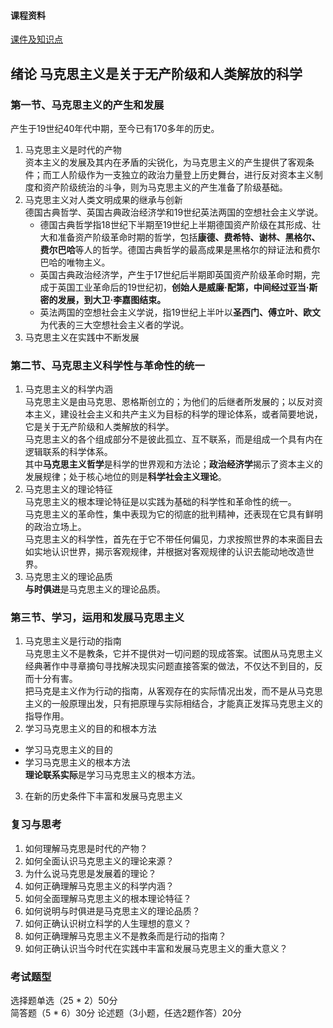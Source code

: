 #### 课程资料
[课件及知识点](https://pan.baidu.com/s/1uaHCfeIfNz8ex_iZJdk-TQ?pwd=2023)

## 绪论 马克思主义是关于无产阶级和人类解放的科学
### 第一节、马克思主义的产生和发展
产生于19世纪40年代中期，至今已有170多年的历史。
1. 马克思主义是时代的产物  
    资本主义的发展及其内在矛盾的尖锐化，为马克思主义的产生提供了客观条件；而工人阶级作为一支独立的政治力量登上历史舞台，进行反对资本主义制度和资产阶级统治的斗争，则为马克思主义的产生准备了阶级基础。
2. 马克思主义对人类文明成果的继承与创新  
    德国古典哲学、英国古典政治经济学和19世纪英法两国的空想社会主义学说。  
    - 德国古典哲学指18世纪下半期至19世纪上半期德国资产阶级在其形成、壮大和准备资产阶级革命时期的哲学，包括**康德、费希特、谢林、黑格尔、费尔巴哈**等人的哲学。德国古典哲学的最高成果是黑格尔的辩证法和费尔巴哈的唯物主义。
    - 英国古典政治经济学，产生于17世纪后半期即英国资产阶级革命时期，完成于英国工业革命后的19世纪初，**创始人是威廉·配第，中间经过亚当·斯密的发展，到大卫·李嘉图结束。**
    - 英法两国的空想社会主义学说，指19世纪上半叶以**圣西门、傅立叶、欧文**为代表的三大空想社会主义者的学说。
3. 马克思主义在实践中不断发展
### 第二节、马克思主义科学性与革命性的统一
1. 马克思主义的科学内涵  
    马克思主义是由马克思、恩格斯创立的；为他们的后继者所发展的；以反对资本主义，建设社会主义和共产主义为目标的科学的理论体系，或者简要地说，它是关于无产阶级和人类解放的科学。  
    马克思主义的各个组成部分不是彼此孤立、互不联系，而是组成一个具有内在逻辑联系的科学体系。  
    其中**马克思主义哲学**是科学的世界观和方法论；**政治经济学**揭示了资本主义的发展规律；处于核心地位的则是**科学社会主义理论**。
2. 马克思主义的理论特征  
    马克思主义的根本理论特征是以实践为基础的科学性和革命性的统一。  
    马克思主义的革命性，集中表现为它的彻底的批判精神，还表现在它具有鲜明的政治立场上。  
    马克思主义的科学性，首先在于它不带任何偏见，力求按照世界的本来面目去如实地认识世界，揭示客观规律，并根据对客观规律的认识去能动地改造世界。
3. 马克思主义的理论品质  
    **与时俱进**是马克思主义的理论品质。
### 第三节、学习，运用和发展马克思主义
1. 马克思主义是行动的指南  
    马克思主义不是教条，它并不提供对一切问题的现成答案。试图从马克思主义经典著作中寻章摘句寻找解决现实问题直接答案的做法，不仅达不到目的，反而十分有害。   
    把马克是主义作为行动的指南，从客观存在的实际情况出发，而不是从马克思主义的一般原理出发，只有把原理与实际相结合，才能真正发挥马克思主义的指导作用。
2. 学习马克思主义的目的和根本方法
- 学习马克思主义的目的
- 学习马克思主义的根本方法  
**理论联系实际**是学习马克思主义的根本方法。
3. 在新的历史条件下丰富和发展马克思主义
### 复习与思考
1. 如何理解马克思是时代的产物？
2. 如何全面认识马克思主义的理论来源？
3. 为什么说马克思是发展着的理论？
4. 如何正确理解马克思主义的科学内涵？
5. 如何全面理解马克思主义的根本理论特征？
6. 如何说明与时俱进是马克思主义的理论品质？
7. 如何正确认识树立科学的人生理想的意义？
8. 如何正确理解马克思主义不是教条而是行动的指南？
10. 如何正确认识当今时代在实践中丰富和发展马克思主义的重大意义？
### 考试题型
选择题单选（25 * 2）50分  
简答题（5 * 6）30分
论述题（3小题，任选2题作答）20分